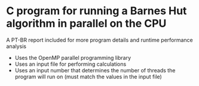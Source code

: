 # C program for running a Barnes Hut algorithm in parallel on the CPU
A PT-BR report included for more program details and runtime performance analysis

- Uses the OpenMP parallel programming library
- Uses an input file for performing calculations
- Uses an input number that determines the number of threads the program will run on (must match the values in the input file)
